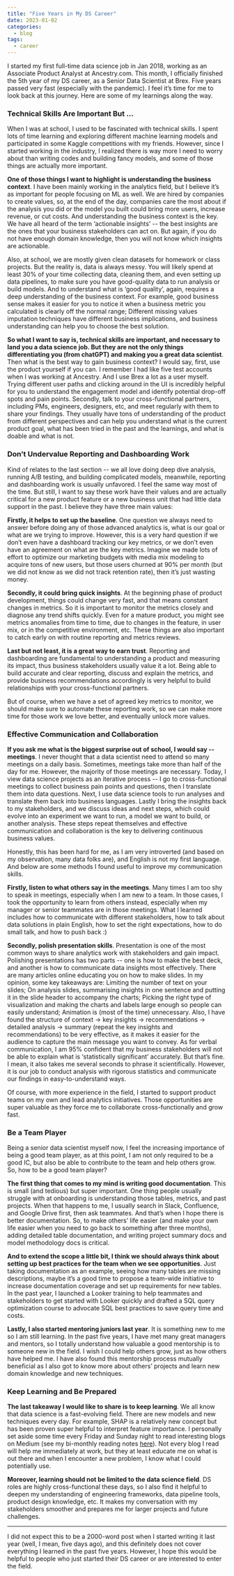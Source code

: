```yaml
---
title: "Five Years in My DS Career"
date: 2023-01-02
categories:
  - blog
tags:
  - career
---
```


I started my first full-time data science job in Jan 2018, working as an Associate Product Analyst at Ancestry.com. This month, I officially finished the 5th year of my DS career, as a Senior Data Scientist at Brex. Five years passed very fast (especially with the pandemic). I feel it’s time for me to look back at this journey. Here are some of my learnings along the way.

### Technical Skills Are Important But …


When I was at school, I used to be fascinated with technical skills. I spent lots of time learning and exploring different machine learning models and participated in some Kaggle competitions with my friends. However, since I started working in the industry, I realized there is way more I need to worry about than writing codes and building fancy models, and some of those things are actually more important.

**One of those things I want to highlight is understanding the business context**. I have been mainly working in the analytics field, but I believe it’s as important for people focusing on ML as well. We are hired by companies to create values, so, at the end of the day, companies care the most about if the analysis you did or the model you built could bring more users, increase revenue, or cut costs. And understanding the business context is the key. We have all heard of the term ‘actionable insights’ -- the best insights are the ones that your business stakeholders can act on. But again, if you do not have enough domain knowledge, then you will not know which insights are actionable.

Also, at school, we are mostly given clean datasets for homework or class projects. But the reality is, data is always messy. You will likely spend at least 30% of your time collecting data, cleaning them, and even setting up data pipelines, to make sure you have good-quality data to run analysis or build models. And to understand what is ‘good quality’, again, requires a deep understanding of the business context. For example, good business sense makes it easier for you to notice it when a business metric you calculated is clearly off the normal range; Different missing values imputation techniques have different business implications, and business understanding can help you to choose the best solution.

**So what I want to say is, technical skills are important, and necessary to land you a data science job. But they are not the only things differentiating you (from chatGPT) and making you a great data scientist**. Then what is the best way to gain business context? I would say, first, use the product yourself if you can. I remember I had like five test accounts when I was working at Ancestry. And I use Brex a lot as a user myself. Trying different user paths and clicking around in the UI is incredibly helpful for you to understand the engagement model and identify potential drop-off spots and pain points. Secondly, talk to your cross-functional partners, including PMs, engineers, designers, etc, and meet regularly with them to share your findings. They usually have tons of understanding of the product from different perspectives and can help you understand what is the current product goal, what has been tried in the past and the learnings, and what is doable and what is not.  

### Don’t Undervalue Reporting and Dashboarding Work


Kind of relates to the last section -- we all love doing deep dive analysis, running A/B testing, and building complicated models, meanwhile, reporting and dashboarding work is usually unfavored. I feel the same way most of the time. But still, I want to say these work have their values and are actually critical for a new product feature or a new business unit that had little data support in the past. I believe they have three main values:

**Firstly, it helps to set up the baseline**. One question we always need to answer before doing any of those advanced analytics is, what is our goal or what are we trying to improve. However, this is a very hard question if we don’t even have a dashboard tracking our key metrics, or we don’t even have an agreement on what are the key metrics. Imagine we made lots of effort to optimize our marketing budgets with media mix modeling to acquire tons of new users, but those users churned at 90% per month (but we did not know as we did not track retention rate), then it’s just wasting money.

**Secondly, it could bring quick insights**. At the beginning phase of product development, things could change very fast, and that means constant changes in metrics. So it is important to monitor the metrics closely and diagnose any trend shifts quickly. Even for a mature product, you might see metrics anomalies from time to time, due to changes in the feature, in user mix, or in the competitive environment, etc. These things are also important to catch early on with routine reporting and metrics reviews.

**Last but not least, it is a great way to earn trust**. Reporting and dashboarding are fundamental to understanding a product and measuring its impact, thus business stakeholders usually value it a lot. Being able to build accurate and clear reporting, discuss and explain the metrics, and provide business recommendations accordingly is very helpful to build relationships with your cross-functional partners.   

But of course, when we have a set of agreed key metrics to monitor, we should make sure to automate these reporting work, so we can make more time for those work we love better, and eventually unlock more values.

### Effective Communication and Collaboration


**If you ask me what is the biggest surprise out of school, I would say -- meetings**. I never thought that a data scientist need to attend so many meetings on a daily basis. Sometimes, meetings take more than half of the day for me. However, the majority of those meetings are necessary. Today, I view data science projects as an iterative process -- I go to cross-functional meetings to collect business pain points and questions, then I translate them into data questions. Next, I use data science tools to run analyses and translate them back into business languages. Lastly I bring the insights back to my stakeholders, and we discuss ideas and next steps, which could evolve into an experiment we want to run, a model we want to build, or another analysis. These steps repeat themselves and effective communication and collaboration is the key to delivering continuous business values.

Honestly, this has been hard for me, as I am very introverted (and based on my observation, many data folks are), and English is not my first language. And below are some methods I found useful to improve my communication skills.

**Firstly, listen to what others say in the meetings**. Many times I am too shy to speak in meetings, especially when I am new to a team. In those cases, I took the opportunity to learn from others instead, especially when my manager or senior teammates are in those meetings. What I learned includes how to communicate with different stakeholders, how to talk about data solutions in plain English, how to set the right expectations, how to do small talk, and how to push back :)

**Secondly, polish presentation skills**. Presentation is one of the most common ways to share analytics work with stakeholders and gain impact. Polishing presentations has two parts -- one is how to make the best deck, and another is how to communicate data insights most effectively. There are many articles online educating you on how to make slides. In my opinion, some key takeaways are: Limiting the number of text on your slides; On analysis slides, summarising insights in one sentence and putting it in the slide header to accompany the charts; Picking the right type of visualization and making the charts and labels large enough so people can easily understand; Animation is (most of the time) unnecessary. Also, I have found the structure of context -> key insights -> recommendations -> detailed analysis -> summary (repeat the key insights and recommendations) to be very effective, as it makes it easier for the audience to capture the main message you want to convey. As for verbal communication, I am 95% confident that my business stakeholders will not be able to explain what is ‘statistically significant’ accurately. But that’s fine. I mean, it also takes me several seconds to phrase it scientifically. However, it is our job to conduct analysis with rigorous statistics and communicate our findings in easy-to-understand ways.

Of course, with more experience in the field, I started to support product teams on my own and lead analytics initiatives. Those opportunities are super valuable as they force me to collaborate cross-functionally and grow fast.

### Be a Team Player


Being a senior data scientist myself now, I feel the increasing importance of being a good team player, as at this point, I am not only required to be a good IC, but also be able to contribute to the team and help others grow. So, how to be a good team player?

**The first thing that comes to my mind is writing good documentation**. This is small (and tedious) but super important. One thing people usually struggle with at onboarding is understanding those tables, metrics, and past projects. When that happens to me, I usually search in Slack, Confluence, and Google Drive first, then ask teammates. And that’s when I hope there is better documentation. So, to make others’ life easier (and make your own life easier when you need to go back to something after three months), adding detailed table documentation, and writing project summary docs and model methodology docs is critical.

**And to extend the scope a little bit, I think we should always think about setting up best practices for the team when we see opportunities**. Just taking documentation as an example, seeing how many tables are missing descriptions, maybe it’s a good time to propose a team-wide initiative to increase documentation coverage and set up requirements for new tables. In the past year, I launched a Looker training to help teammates and stakeholders to get started with Looker quickly and drafted a SQL query optimization course to advocate SQL best practices to save query time and costs.

**Lastly, I also started mentoring juniors last year**. It is something new to me so I am still learning. In the past five years, I have met many great managers and mentors, so I totally understand how valuable a good mentorship is to someone new in the field. I wish I could help others grow, just as how others have helped me. I have also found this mentorship process mutually beneficial as I also got to know more about others’ projects and learn new domain knowledge and new techniques.  

### Keep Learning and Be Prepared


**The last takeaway I would like to share is to keep learning**. We all know that data science is a fast-evolving field. There are new models and new techniques every day. For example, SHAP is a relatively new concept but has been proven super helpful to interpret feature importance. I personally set aside some time every Friday and Sunday night to read interesting blogs on Medium (see my bi-monthly reading notes [here](https://yudong-94.github.io/personal-website/tags/#reading-notes)). Not every blog I read will help me immediately at work, but they at least educate me on what is out there and when I encounter a new problem, I know what I could potentially use.

**Moreover, learning should not be limited to the data science field**. DS roles are highly cross-functional these days, so I also find it helpful to deepen my understanding of engineering frameworks, data pipeline tools, product design knowledge, etc. It makes my conversation with my stakeholders smoother and prepares me for larger projects and future challenges.

---

I did not expect this to be a 2000-word post when I started writing it last year (well, I mean, five days ago), and this definitely does not cover everything I learned in the past five years. However, I hope this would be helpful to people who just started their DS career or are interested to enter the field.
